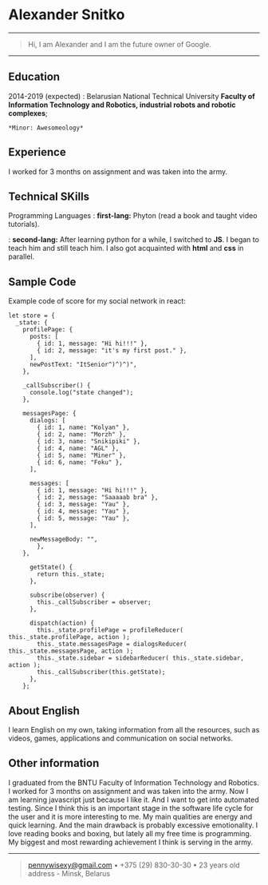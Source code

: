 # Alexander Snitko

---

> Hi, I am Alexander and I am the future owner of Google.

---

## Education

2014-2019 (expected)
: Belarusian National Technical University
**Faculty of Information Technology and Robotics,
industrial robots and robotic complexes**;

    *Minor: Awesomeology*

Experience
---------------

I worked for 3 months on assignment and was taken into the army.

Technical SKills
--------------------

Programming Languages
:   **first-lang:** Phyton (read a book and taught video tutorials).

:   **second-lang:** After learning python for a while, I switched to **JS**. I         began     to teach him and still teach him. I also got acquainted with **html** and **css**     in parallel.

Sample Code
--------------------

Example code of score for my social network in react:

    let store = {
      _state: {
        profilePage: {
          posts: [
            { id: 1, message: "Hi hi!!!" },
            { id: 2, message: "it's my first post." },
          ],
          newPostText: "ItSenior^)^)^)",
        },
    
        _callSubscriber() {
          console.log("state changed");
        },
    
        messagesPage: {
          dialogs: [
            { id: 1, name: "Kolyan" },
            { id: 2, name: "Morzh" },
            { id: 3, name: "Snikipiki" },
            { id: 4, name: "AGL" },
            { id: 5, name: "Miner" },
            { id: 6, name: "Foku" },
          ],
    
          messages: [
            { id: 1, message: "Hi hi!!!" },
            { id: 2, message: "Saaaaab bra" },
            { id: 3, message: "Yau" },
            { id: 4, message: "Yau" },
            { id: 5, message: "Yau" },
          ],
    
          newMessageBody: "",
            },
        },
    
          getState() {
            return this._state;
          },
        
          subscribe(observer) {
            this._callSubscriber = observer;
          },
        
          dispatch(action) {
            this._state.profilePage = profileReducer( this._state.profilePage, action );
            this._state.messagesPage = dialogsReducer( this._state.messagesPage, action );
            this._state.sidebar = sidebarReducer( this._state.sidebar, action );
            this._callSubscriber(this.getState);
          },
        };

About English
----------------------------------------

I learn English on my own, taking information from all the resources, such as videos, games, applications and communication on social networks.

Other information
----------------------------------------

I graduated from the BNTU Faculty of Information Technology and Robotics. I worked for 3 months on assignment and was taken into the army. Now I am learning javascript just because I like it. And I want to get into automated testing. Since I think this is an important stage in the software life cycle for the user and it is more interesting to me. My main qualities are energy and quick learning. And the main drawback is probably excessive emotionality. I love reading books and boxing, but lately all my free time is programming. My biggest and most rewarding achievement I think is serving in the army.

----

> <pennywisexy@gmail.com> • +375 (29) 830-30-30 • 23 years old\
> address - Minsk, Belarus